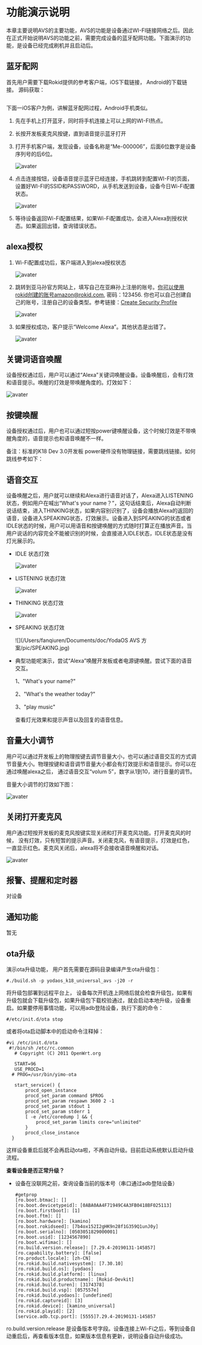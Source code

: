 # 功能演示说明
本章主要说明AVS的主要功能，AVS的功能是设备通过WI-FI链接网络之后。因此在正式开始说明AVS的功能之前，需要完成设备的蓝牙配网功能。下面演示的功能，是设备已经完成刷机并且启动后。
##  蓝牙配网
首先用户需要下载Rokid提供的参考客户端，iOS下载链接， Android的下载链接。
源码获取：

```shell

```



下面一iOS客户为例，讲解蓝牙配网过程，Android手机类似。
1. 先在手机上打开蓝牙，同时将手机连接上可以上网的WI-FI热点。

2. 长按开发板麦克风按键，直到语音提示蓝牙打开

3. 打开手机客户端，发现设备，设备名称是“Me-000006”，后面6位数字是设备序列号的后6位。

   ![avater](./pic/alexaclientfinddevice.jpg)

4. 点击连接按钮，设备语音提示蓝牙已经连接，手机跳转到配置WI-FI的页面，设置好WI-FI的SSID和PASSWORD，从手机发送到设备，设备今日Wi-Fi配置状态。

   ![avater](./pic/alexaclientwificonfig.jpg)

5. 等待设备返回Wi-Fi配置结果，如果Wi-Fi配置成功，会进入Alexa到授权状态。如果返回出错，查询错误状态。


## alexa授权
1. Wi-Fi配置成功后，客户端进入到alexa授权状态

   ![avater](./pic/alexaauthorstart.jpg)

2. 跳转到亚马孙官方网站上，填写自己在亚麻孙上注册的账号。你可以使用rokid创建的账号amazon@rokid.com, 密码：123456. 你也可以自己创建自己的账号，注册自己的设备类型。参考链接：[Create Security Profile](https://github.com/alexa/avs-device-sdk/wiki/Create-Security-Profile)

   ![avater](./pic/alexaauthoraccount.jpg)

   

3. 如果授权成功，客户提示“Welcome Alexa”。其他状态是出错了。

   ![avater](./pic/alexaauthsuccess.jpg)

## 关键词语音唤醒
设备授权通过后，用户可以通过“Alexa”关键词唤醒设备。设备唤醒后，会有灯效和语音提示。唤醒的灯效是带唤醒角度的。灯效如下：

![avater](./pic/keywordwakeup.jpg)


## 按键唤醒
设备授权通过后，用户也可以通过短按power键唤醒设备，这个时候灯效是不带唤醒角度的，语音提示也和语音唤醒不一样。

备注：标准的K18 Dev 3.0开发板 power硬件没有物理链接，需要跳线链接。如何跳线参考如下：



## 语音交互
设备唤醒之后，用户就可以继续和Alexa进行语音对话了，Alexa进入LISTENING状态，例如用户在喊出“What's your name？”，这句话结束后，Alexa自动判断说话结束，进入THINKING状态，如果内容别识别了，设备会播放Alexa的返回的语音，设备进入SPEAKING状态，灯效展示。设备进入到SPEAKING的状态或者IDLE状态的时候，用户可以用语音和按键唤醒的方式随时打算正在播放声音。当用户说话的内容完全不能被识别的时候，会直接进入IDLE状态，IDLE状态是没有灯光展示的。

- IDLE 状态灯效

  ![avater](./pic/alexaidle.jpg)

- LISTENING 状态灯效

  ![avater](./pic/keywordwakeup.jpg)

- THINKING 状态灯效

  ![avater](./pic/thinking.jpg)

- SPEAKING 状态灯效

  ![](/Users/fanqiuren/Documents/doc/YodaOS AVS 方案/pic/SPEAKING.jpg)

- 典型功能呢演示，尝试“Alexa”唤醒开发板或者电源键唤醒。尝试下面的语音交互。

  1、"What's your name?"

  2、"What's the weather today?"

  3、"play music"

  查看灯光效果和提示声音以及回复的语音信息。

## 音量大小调节

用户可以通过开发板上的物理按键去调节音量大小，也可以通过语音交互的方式调节音量大小。物理按键和语音调节音量大小都会有灯效提示和语音提示。你可以在通过唤醒alexa之后， 通过语音交互“volum 5”，数字从1到10，进行音量的调节。

音量大小调节的灯效如下图：

![avater](./pic/volume5.jpg)



## 关闭打开麦克风

用户通过短按开发板的麦克风按键实现关闭和打开麦克风功能。打开麦克风的时候， 没有灯效，只有短暂的提示声音。关闭麦克风，有语音提示，灯效是红色，一直显示红色。麦克风关闭后，alexa将不会接收语音唤醒和对话。

![avater](./pic/micoff.jpg)

## 报警、提醒和定时器

对设备

## 通知功能

暂无

## ota升级

演示ota升级功能， 用户首先需要在源码目录编译产生ota升级包：

```shell
#./build.sh -p yodaos_k18_universal_avs -j20 -r
```

将升级包部署到远程平台上， 设备每次开机连上网络后就会检查升级包，如果有升级包就会下载升级包，如果升级包下载校验通过，就会启动本地升级，设备重启。如果要停用事情功能，可以用adb登陆设备，执行下面的命令：

```shell
#/etc/init.d/ota stop
```

或者将ota启动脚本中的启动命令注释掉：

```shell
#vi /etc/init.d/ota
 #!/bin/sh /etc/rc.common                                                                                                                                      
   # Copyright (C) 2011 OpenWrt.org
    
   START=96
   USE_PROCD=1
  # PROG=/usr/bin/yimo-ota
    
   start_service() {
       procd_open_instance
       procd_set_param command $PROG
       procd_set_param respawn 3600 2 -1
       procd_set_param stdout 1
       procd_set_param stderr 1
       [ -e /etc/coredump ] && {
           procd_set_param limits core="unlimited"
       }
       procd_close_instance
  }
```

这样设备重启后就不会再启动ota啦，不再自动升级。目前启动系统默认启动升级流程。

**查看设备是否正常升级？**

- 设备在没联网之前，查询设备当前的版本号（串口通过adb登陆设备）

  ```shell
  #getprop
  [ro.boot.btmac]: []
  [ro.boot.devicetypeid]: [0ABA0AA4F71949C4A3FB0418BF025113]
  [ro.boot.firstboot]: [1]
  [ro.boot.ftm]: []
  [ro.boot.hardware]: [kamino]
  [ro.boot.rokidseed]: [7b4ox152I2gHK9n28f1G359Q1unJ0y]
  [ro.boot.serialno]: [0503051829000001]
  [ro.boot.usid]: [1234567890]
  [ro.boot.wifimac]: []
  [ro.build.version.release]: [7.29.4-20190131-145857]
  [ro.capability.battery]: [false]
  [ro.product.locale]: [zh-CN]
  [ro.rokid.build.nativesystem]: [7.30.10]
  [ro.rokid.build.os]: [yodaos]
  [ro.rokid.build.platform]: [linux]
  [ro.rokid.build.productname]: [Rokid-Devkit]
  [ro.rokid.build.turen]: [3174378]
  [ro.rokid.build.vsp]: [057557e]
  [ro.rokid.build.yodaos]: [undefined]
  [ro.rokid.captureid]: [3]
  [ro.rokid.device]: [kamino_universal]
  [ro.rokid.playid]: [2]
  [service.adb.tcp.port]: [5555]7.29.4-20190131-145857
  ```

 ro.build.version.release 是设备版本号字段。设备连接上Wi-Fi之后，等到设备自动重启后，再查看版本信息，如果版本信息有更新，说明设备自动升级成功。
